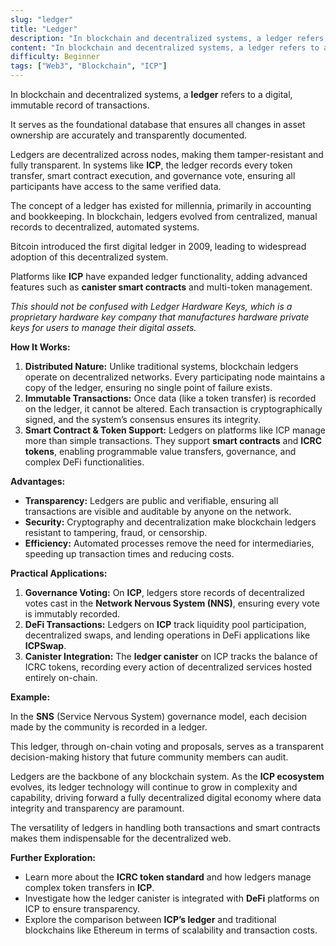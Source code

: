 ```yaml
---
slug: "ledger"
title: "Ledger"
description: "In blockchain and decentralized systems, a ledger refers to a digital, immutable record of transactions"
content: "In blockchain and decentralized systems, a ledger refers to a digital, immutable record of transactions."
difficulty: Beginner
tags: ["Web3", "Blockchain", "ICP"]
---
```



In blockchain and decentralized systems, a **ledger** refers to a digital, immutable record of transactions.

It serves as the foundational database that ensures all changes in asset ownership are accurately and transparently documented.

Ledgers are decentralized across nodes, making them tamper-resistant and fully transparent. In systems like **ICP**, the ledger records every token transfer, smart contract execution, and governance vote, ensuring all participants have access to the same verified data.

The concept of a ledger has existed for millennia, primarily in accounting and bookkeeping. In blockchain, ledgers evolved from centralized, manual records to decentralized, automated systems.

Bitcoin introduced the first digital ledger in 2009, leading to widespread adoption of this decentralized system.

Platforms like **ICP** have expanded ledger functionality, adding advanced features such as **canister smart contracts** and multi-token management.

*This should not be confused with Ledger Hardware Keys, which is a proprietary hardware key company that manufactures hardware private keys for users to manage their digital assets.*

**How It Works:**

1. **Distributed Nature:** Unlike traditional systems, blockchain ledgers operate on decentralized networks. Every participating node maintains a copy of the ledger, ensuring no single point of failure exists.
2. **Immutable Transactions:** Once data (like a token transfer) is recorded on the ledger, it cannot be altered. Each transaction is cryptographically signed, and the system’s consensus ensures its integrity.
3. **Smart Contract & Token Support:** Ledgers on platforms like ICP manage more than simple transactions. They support **smart contracts** and **ICRC tokens**, enabling programmable value transfers, governance, and complex DeFi functionalities.

**Advantages:**

- **Transparency:** Ledgers are public and verifiable, ensuring all transactions are visible and auditable by anyone on the network.
- **Security:** Cryptography and decentralization make blockchain ledgers resistant to tampering, fraud, or censorship.
- **Efficiency:** Automated processes remove the need for intermediaries, speeding up transaction times and reducing costs.

**Practical Applications:**

1. **Governance Voting:** On **ICP**, ledgers store records of decentralized votes cast in the **Network Nervous System (NNS)**, ensuring every vote is immutably recorded.
2. **DeFi Transactions:** Ledgers on **ICP** track liquidity pool participation, decentralized swaps, and lending operations in DeFi applications like **ICPSwap**.
3. **Canister Integration:** The **ledger canister** on ICP tracks the balance of ICRC tokens, recording every action of decentralized services hosted entirely on-chain.

**Example:**

In the **SNS** (Service Nervous System) governance model, each decision made by the community is recorded in a ledger.

This ledger, through on-chain voting and proposals, serves as a transparent decision-making history that future community members can audit.

Ledgers are the backbone of any blockchain system. As the **ICP ecosystem** evolves, its ledger technology will continue to grow in complexity and capability, driving forward a fully decentralized digital economy where data integrity and transparency are paramount.

The versatility of ledgers in handling both transactions and smart contracts makes them indispensable for the decentralized web.

**Further Exploration:**

- Learn more about the **ICRC token standard** and how ledgers manage complex token transfers in **ICP**.
- Investigate how the ledger canister is integrated with **DeFi** platforms on ICP to ensure transparency.
- Explore the comparison between **ICP’s ledger** and traditional blockchains like Ethereum in terms of scalability and transaction costs.
